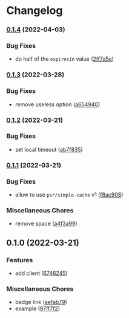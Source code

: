 # Changelog

### [0.1.4](https://www.github.com/brokeyourbike/union-bank-api-client-php/compare/v0.1.3...v0.1.4) (2022-04-03)


### Bug Fixes

* do half of the `expiresIn` value ([2ff7a5e](https://www.github.com/brokeyourbike/union-bank-api-client-php/commit/2ff7a5e0badf2148c98de988b199816e95c1fbc7))

### [0.1.3](https://www.github.com/brokeyourbike/union-bank-api-client-php/compare/v0.1.2...v0.1.3) (2022-03-28)


### Bug Fixes

* remove useless option ([a654940](https://www.github.com/brokeyourbike/union-bank-api-client-php/commit/a654940532b5e3d7c6d5735230919bb677f386d9))

### [0.1.2](https://www.github.com/brokeyourbike/union-bank-api-client-php/compare/v0.1.1...v0.1.2) (2022-03-21)


### Bug Fixes

* set local timeout ([ab7f835](https://www.github.com/brokeyourbike/union-bank-api-client-php/commit/ab7f8353eb9b4c1376c2807be9993776d839fd13))

### [0.1.1](https://www.github.com/brokeyourbike/union-bank-api-client-php/compare/v0.1.0...v0.1.1) (2022-03-21)


### Bug Fixes

* allow to use `psr/simple-cache` v1 ([f8ac908](https://www.github.com/brokeyourbike/union-bank-api-client-php/commit/f8ac90871e5d49f9235cdccb82858be8e7a4297d))


### Miscellaneous Chores

* remove space ([a4f3a99](https://www.github.com/brokeyourbike/union-bank-api-client-php/commit/a4f3a99562dadfb70e71809b71b1870b9a003a2b))

## 0.1.0 (2022-03-21)


### Features

* add client ([6746245](https://www.github.com/brokeyourbike/union-bank-api-client-php/commit/674624527a34182f0ddb7b6216388d3259900ba1))


### Miscellaneous Chores

* badge link ([aefab79](https://www.github.com/brokeyourbike/union-bank-api-client-php/commit/aefab799fa06877a893bde98495bc967f17da22d))
* example ([97ff7f2](https://www.github.com/brokeyourbike/union-bank-api-client-php/commit/97ff7f273c6b3b4780fd5f8e4ef70e730619738d))
